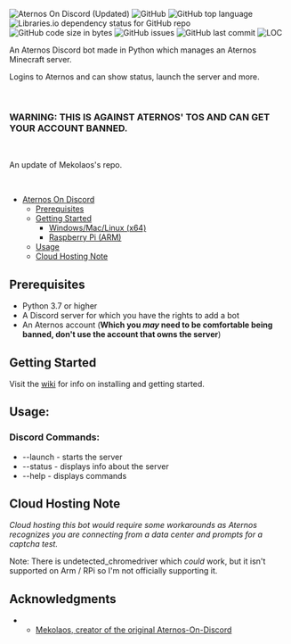 ![Aternos On Discord (Updated)](https://repository-images.githubusercontent.com/457308479/f3408eec-a02b-4846-9484-180cfb0be4d3)
![GitHub](https://img.shields.io/github/license/kozabrada123/Aternos-On-Discord-Update)
![GitHub top language](https://img.shields.io/github/languages/top/kozabrada123/Aternos-On-Discord-Update)
![Libraries.io dependency status for GitHub repo](https://img.shields.io/librariesio/github/kozabrada123/Aternos-On-Discord-Update)
![GitHub code size in bytes](https://img.shields.io/github/languages/code-size/kozabrada123/Aternos-On-Discord-Update)
![GitHub issues](https://img.shields.io/github/issues/kozabrada123/Aternos-On-Discord-Update)
![GitHub last commit](https://img.shields.io/github/last-commit/kozabrada123/Aternos-On-Discord-Update)
![LOC](https://img.shields.io/tokei/lines/github/kozabrada123/Aternos-On-Discord-Update)


An Aternos Discord bot made in Python which manages an Aternos Minecraft server.


Logins to Aternos and can show status, launch the server and more.

<br/>

### **WARNING: THIS IS AGAINST ATERNOS' TOS AND CAN GET YOUR ACCOUNT BANNED.**

<br/>

An update of Mekolaos's repo.

<br/>


- [Aternos On Discord](#aternos-on-discord)
  - [Prerequisites](#prerequisites)
  - [Getting Started](#getting-started)
    - [Windows/Mac/Linux (x64)](../../wiki/Windows---Mac---Linux-(x64)-Setup)
    - [Raspberry Pi (ARM)](../../wiki/RPI---Arm-setup)
  - [Usage](#usage)
  - [Cloud Hosting Note](#cloud-hosting-note)



## Prerequisites

* Python 3.7 or higher
* A Discord server for which you have the rights to add a bot
* An Aternos account (**Which you *may* need to be comfortable being banned, don't use the account that owns the server**)



## Getting Started

Visit the [wiki](../../wiki) for info on installing and getting started.

## Usage:

### Discord Commands:
* --launch - starts the server
* --status - displays info about the server
* --help - displays commands


## Cloud Hosting Note

*Cloud hosting this bot would require some workarounds as Aternos recognizes you are connecting from a data center and prompts for a captcha test.*

Note: There is undetected_chromedriver which *could* work, but it isn't supported on Arm / RPi so I'm not officially supporting it.


## Acknowledgments

* - [Mekolaos, creator of the original Aternos-On-Discord](https://github.com/Mekolaos)


